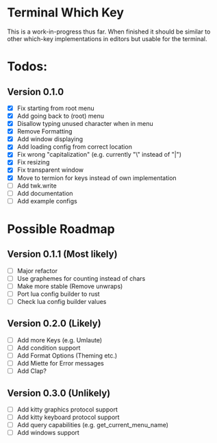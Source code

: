 # Terminal Which Key

This is a work-in-progress thus far.
When finished it should be similar to other which-key implementations in editors but usable for the terminal.

# Todos:

## Version 0.1.0

- [x] Fix starting from root menu
- [x] Add going back to (root) menu
- [x] Disallow typing unused character when in menu
- [x] Remove Formatting
- [x] Add window displaying
- [x] Add loading config from correct location
- [x] Fix wrong "capitalization" (e.g. currently "\\" instead of "|")
- [x] Fix resizing
- [x] Fix transparent window
- [x] Move to termion for keys instead of own implementation
- [ ] Add twk.write
- [ ] Add documentation
- [ ] Add example configs

# Possible Roadmap

## Version 0.1.1 (Most likely)

- [ ] Major refactor
- [ ] Use graphemes for counting instead of chars
- [ ] Make more stable (Remove unwraps)
- [ ] Port lua config builder to rust
- [ ] Check lua config builder values

## Version 0.2.0 (Likely)

- [ ] Add more Keys (e.g. Umlaute)
- [ ] Add condition support
- [ ] Add Format Options (Theming etc.)
- [ ] Add Miette for Error messages
- [ ] Add Clap?

## Version 0.3.0 (Unlikely)

- [ ] Add kitty graphics protocol support
- [ ] Add kitty keyboard protocol support
- [ ] Add query capabilities (e.g. get_current_menu_name)
- [ ] Add windows support
